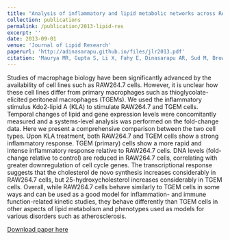 ```yaml
---
title: "Analysis of inflammatory and lipid metabolic networks across RAW264.7 and thioglycolate-elicited macrophages."
collection: publications
permalink: /publication/2013-lipid-res
excerpt: ''
date: 2013-09-01
venue: 'Journal of Lipid Research'
paperurl: 'http://adinasarapu.github.io/files/jlr2013.pdf'
citation: 'Maurya MR, Gupta S, Li X, Fahy E, Dinasarapu AR, Sud M, Brown HA, Glass CK, Murphy RC, Russell DW, Dennis EA, Subramaniam S. (2013). &quot;Analysis of inflammatory and lipid metabolic networks across RAW264.7 and thioglycolate-elicited macrophages.&quot; <i>J Lipid Res</i>. 54(9):2525-42.'
---
```

Studies of macrophage biology have been significantly advanced by the availability of cell lines such as RAW264.7 cells. However, it is unclear how these cell lines differ from primary macrophages such as thioglycolate-elicited peritoneal macrophages (TGEMs). We used the inflammatory stimulus Kdo2-lipid A (KLA) to stimulate RAW264.7 and TGEM cells. Temporal changes of lipid and gene expression levels were concomitantly measured and a systems-level analysis was performed on the fold-change data. Here we present a comprehensive comparison between the two cell types. Upon KLA treatment, both RAW264.7 and TGEM cells show a strong inflammatory response. TGEM (primary) cells show a more rapid and intense inflammatory response relative to RAW264.7 cells. DNA levels (fold-change relative to control) are reduced in RAW264.7 cells, correlating with greater downregulation of cell cycle genes. The transcriptional response suggests that the cholesterol de novo synthesis increases considerably in RAW264.7 cells, but 25-hydroxycholesterol increases considerably in TGEM cells. Overall, while RAW264.7 cells behave similarly to TGEM cells in some ways and can be used as a good model for inflammation- and immune function-related kinetic studies, they behave differently than TGEM cells in other aspects of lipid metabolism and phenotypes used as models for various disorders such as atherosclerosis.

[Download paper here](http://adinasarapu.github.io/files/jlr2013.pdf)
